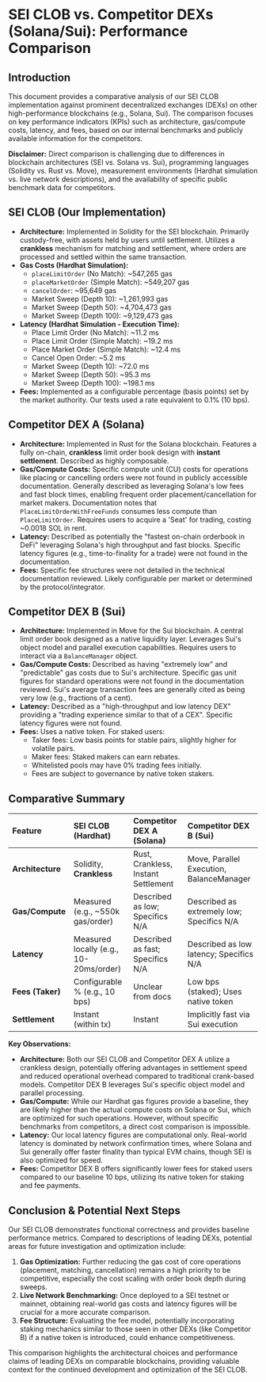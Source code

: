 # SEI CLOB vs. Competitor DEXs (Solana/Sui): Performance Comparison

## Introduction

This document provides a comparative analysis of our SEI CLOB implementation against prominent decentralized exchanges (DEXs) on other high-performance blockchains (e.g., Solana, Sui). The comparison focuses on key performance indicators (KPIs) such as architecture, gas/compute costs, latency, and fees, based on our internal benchmarks and publicly available information for the competitors.

**Disclaimer:** Direct comparison is challenging due to differences in blockchain architectures (SEI vs. Solana vs. Sui), programming languages (Solidity vs. Rust vs. Move), measurement environments (Hardhat simulation vs. live network descriptions), and the availability of specific public benchmark data for competitors.

## SEI CLOB (Our Implementation)

*   **Architecture:** Implemented in Solidity for the SEI blockchain. Primarily custody-free, with assets held by users until settlement. Utilizes a **crankless** mechanism for matching and settlement, where orders are processed and settled within the same transaction.
*   **Gas Costs (Hardhat Simulation):**
    *   `placeLimitOrder` (No Match): ~547,265 gas
    *   `placeMarketOrder` (Simple Match): ~549,207 gas
    *   `cancelOrder`: ~95,649 gas
    *   Market Sweep (Depth 10): ~1,261,993 gas
    *   Market Sweep (Depth 50): ~4,704,473 gas
    *   Market Sweep (Depth 100): ~9,129,473 gas
*   **Latency (Hardhat Simulation - Execution Time):**
    *   Place Limit Order (No Match): ~11.2 ms
    *   Place Limit Order (Simple Match): ~19.2 ms
    *   Place Market Order (Simple Match): ~12.4 ms
    *   Cancel Open Order: ~5.2 ms
    *   Market Sweep (Depth 10): ~72.0 ms
    *   Market Sweep (Depth 50): ~95.3 ms
    *   Market Sweep (Depth 100): ~198.1 ms
*   **Fees:** Implemented as a configurable percentage (basis points) set by the market authority. Our tests used a rate equivalent to 0.1% (10 bps).

## Competitor DEX A (Solana)

*   **Architecture:** Implemented in Rust for the Solana blockchain. Features a fully on-chain, **crankless** limit order book design with **instant settlement**. Described as highly composable.
*   **Gas/Compute Costs:** Specific compute unit (CU) costs for operations like placing or cancelling orders were not found in publicly accessible documentation. Generally described as leveraging Solana's low fees and fast block times, enabling frequent order placement/cancellation for market makers. Documentation notes that `PlaceLimitOrderWithFreeFunds` consumes less compute than `PlaceLimitOrder`. Requires users to acquire a 'Seat' for trading, costing ~0.0018 SOL in rent.
*   **Latency:** Described as potentially the "fastest on-chain orderbook in DeFi" leveraging Solana's high throughput and fast blocks. Specific latency figures (e.g., time-to-finality for a trade) were not found in the documentation.
*   **Fees:** Specific fee structures were not detailed in the technical documentation reviewed. Likely configurable per market or determined by the protocol/integrator.

## Competitor DEX B (Sui)

*   **Architecture:** Implemented in Move for the Sui blockchain. A central limit order book designed as a native liquidity layer. Leverages Sui's object model and parallel execution capabilities. Requires users to interact via a `BalanceManager` object.
*   **Gas/Compute Costs:** Described as having "extremely low" and "predictable" gas costs due to Sui's architecture. Specific gas unit figures for standard operations were not found in the documentation reviewed. Sui's average transaction fees are generally cited as being very low (e.g., fractions of a cent).
*   **Latency:** Described as a "high-throughput and low latency DEX" providing a "trading experience similar to that of a CEX". Specific latency figures were not found.
*   **Fees:** Uses a native token. For staked users:
    *   Taker fees: Low basis points for stable pairs, slightly higher for volatile pairs.
    *   Maker fees: Staked makers can earn rebates.
    *   Whitelisted pools may have 0% trading fees initially.
    *   Fees are subject to governance by native token stakers.

## Comparative Summary

| Feature             | SEI CLOB (Hardhat)                     | Competitor DEX A (Solana)              | Competitor DEX B (Sui)                   |
| :------------------ | :------------------------------------- | :------------------------------------- | :--------------------------------------- |
| **Architecture**    | Solidity, **Crankless**                | Rust, Crankless, Instant Settlement    | Move, Parallel Execution, BalanceManager |
| **Gas/Compute**     | Measured (e.g., ~550k gas/order)       | Described as low; Specifics N/A        | Described as extremely low; Specifics N/A |
| **Latency**         | Measured locally (e.g., 10-20ms/order) | Described as fast; Specifics N/A       | Described as low latency; Specifics N/A   |
| **Fees (Taker)**    | Configurable % (e.g., 10 bps)          | Unclear from docs                      | Low bps (staked); Uses native token      |
| **Settlement**      | Instant (within tx)                    | Instant                                | Implicitly fast via Sui execution          |

**Key Observations:**

*   **Architecture:** Both our SEI CLOB and Competitor DEX A utilize a crankless design, potentially offering advantages in settlement speed and reduced operational overhead compared to traditional crank-based models. Competitor DEX B leverages Sui's specific object model and parallel processing.
*   **Gas/Compute:** While our Hardhat gas figures provide a baseline, they are likely higher than the actual compute costs on Solana or Sui, which are optimized for such operations. However, without specific benchmarks from competitors, a direct cost comparison is impossible.
*   **Latency:** Our local latency figures are computational only. Real-world latency is dominated by network confirmation times, where Solana and Sui generally offer faster finality than typical EVM chains, though SEI is also optimized for speed.
*   **Fees:** Competitor DEX B offers significantly lower fees for staked users compared to our baseline 10 bps, utilizing its native token for staking and fee payments.

## Conclusion & Potential Next Steps

Our SEI CLOB demonstrates functional correctness and provides baseline performance metrics. Compared to descriptions of leading DEXs, potential areas for future investigation and optimization include:

1.  **Gas Optimization:** Further reducing the gas cost of core operations (placement, matching, cancellation) remains a high priority to be competitive, especially the cost scaling with order book depth during sweeps.
2.  **Live Network Benchmarking:** Once deployed to a SEI testnet or mainnet, obtaining real-world gas costs and latency figures will be crucial for a more accurate comparison.
3.  **Fee Structure:** Evaluating the fee model, potentially incorporating staking mechanics similar to those seen in other DEXs (like Competitor B) if a native token is introduced, could enhance competitiveness.

This comparison highlights the architectural choices and performance claims of leading DEXs on comparable blockchains, providing valuable context for the continued development and optimization of the SEI CLOB.
